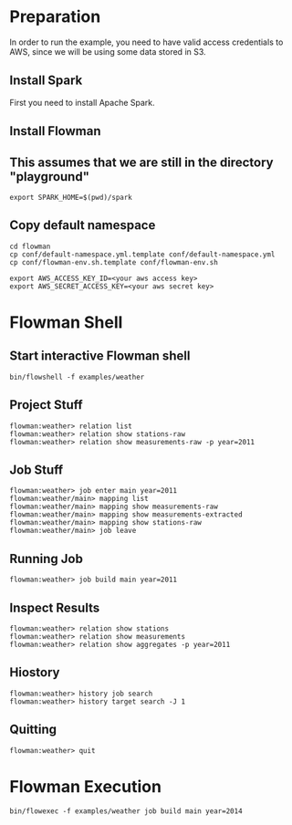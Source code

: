 # Preparation

In order to run the example, you need to have valid access credentials to AWS, since we will be using some data
stored in S3.

## Install Spark

First you need to install Apache Spark. 


## Install Flowman



## This assumes that we are still in the directory "playground"
```shell
export SPARK_HOME=$(pwd)/spark
```

## Copy default namespace
```shell
cd flowman
cp conf/default-namespace.yml.template conf/default-namespace.yml
cp conf/flowman-env.sh.template conf/flowman-env.sh

export AWS_ACCESS_KEY_ID=<your aws access key>
export AWS_SECRET_ACCESS_KEY=<your aws secret key>
```


# Flowman Shell

## Start interactive Flowman shell
```shell
bin/flowshell -f examples/weather
```

## Project Stuff
```
flowman:weather> relation list
flowman:weather> relation show stations-raw
flowman:weather> relation show measurements-raw -p year=2011
```

## Job Stuff
```
flowman:weather> job enter main year=2011
flowman:weather/main> mapping list
flowman:weather/main> mapping show measurements-raw
flowman:weather/main> mapping show measurements-extracted
flowman:weather/main> mapping show stations-raw
flowman:weather/main> job leave
```

## Running Job
```
flowman:weather> job build main year=2011
```

## Inspect Results
```
flowman:weather> relation show stations
flowman:weather> relation show measurements
flowman:weather> relation show aggregates -p year=2011
```

## Hiostory
```
flowman:weather> history job search
flowman:weather> history target search -J 1
```

## Quitting
```
flowman:weather> quit
```

# Flowman Execution
```shell
bin/flowexec -f examples/weather job build main year=2014
```

